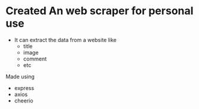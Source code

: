 # Created An web scraper for personal use

- It can extract the data from a website like 
    - title
    - image
    - comment
    - etc

Made using
- express
- axios
- cheerio